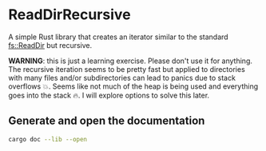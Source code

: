 # ReadDirRecursive

A simple Rust library that creates an iterator similar to the standard
[fs::ReadDir](https://doc.rust-lang.org/std/fs/struct.ReadDir.html) but recursive.

**WARNING**: this is just a learning exercise. Please don't use it for anything. The recursive
iteration seems to be pretty fast but applied to directories with many files and/or subdirectories
can lead to panics due to stack overflows 💥. Seems like not much of the heap is being used and
everything goes into the stack 🔥. I will explore options to solve this later.

## Generate and open the documentation

```bash
cargo doc --lib --open
```
